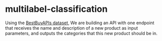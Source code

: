 # multilabel-classification

Using the [BestBuyAPIs dataset](https://github.com/BestBuyAPIs/open-data-set), We are building an API with one endpoint that receives the name and description of a new product as input parameters, and outputs the categories that this new product should be in.
